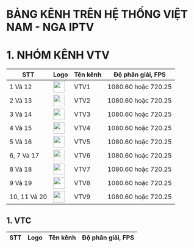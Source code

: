 # BẢNG KÊNH TRÊN HỆ THỐNG VIỆT NAM - NGA IPTV

<h1>1. NHÓM KÊNH VTV</h1>
<table>
	<thead>
		<tr><th align="between">STT</th><th align="between">Logo</th><th align="between">Tên kênh</th><th align="between">Độ phân giải, FPS</th></tr>
	</thead>
	<tbody>
  <tr><td align="left">1 Và 12</td><td align="between"><img height="30" src="https://i.imgur.com/zmFFVtL.png"/></td><td align="left">VTV1</td><td align="left">1080.60 hoặc 720.25</td></tr>
  <tr><td align="left">2 Và 13</td><td align="between"><img height="30" src="https://i.imgur.com/SypMKby.png"/></td><td align="left">VTV2</td><td align="left">1080.60 hoặc 720.25</td></tr>
  <tr><td align="left">3 Và 14</td><td align="between"><img height="30" src="https://i.imgur.com/t8LgrOd.png"/></td><td align="left">VTV3</td><td align="left">1080.60 hoặc 720.25</td></tr>
  <tr><td align="left">4 Và 15</td><td align="between"><img height="30" src="https://i.imgur.com/P6oCkyA.png"/></td><td align="left">VTV4</td><td align="left">1080.60 hoặc 720.25</td></tr>
  <tr><td align="left">5 Và 16</td><td align="between"><img height="30" src="https://i.imgur.com/vP39Vp5.png"/></td><td align="left">VTV5</td><td align="left">1080.60 hoặc 720.25</td></tr>
  <tr><td align="left">6, 7 Và 17</td><td align="between"><img height="30" src="https://i.imgur.com/h9uOobW.png"/></td><td align="left">VTV6</td><td align="left">1080.60 hoặc 720.25</td></tr>
  <tr><td align="left">8 Và 18</td><td align="between"><img height="30" src="https://i.imgur.com/tGd6bu3.png"/></td><td align="left">VTV7</td><td align="left">1080.60 hoặc 720.25</td></tr>
  <tr><td align="left">9 Và 19</td><td align="between"><img height="30" src="https://i.imgur.com/delQMDJ.png"/></td><td align="left">VTV8</td><td align="left">1080.60 hoặc 720.25</td></tr>
  <tr><td align="left">10, 11 Và 20</td><td align="between"><img height="30" src="https://i.imgur.com/dFmqNRx.png"/></td><td align="left">VTV9</td><td align="left">1080.60 hoặc 720.25</td></tr>
		</tbody>
</table>

<h2>1. VTC</h2>
<table>
	<thead>
		<tr><th align="between">STT</th><th align="between">Logo</th><th align="between">Tên kênh</th><th align="between">Độ phân giải, FPS</th></tr>
	</thead>
	<tbody>

